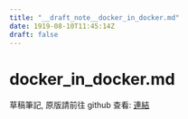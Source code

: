 ```yaml
---
title: "__draft_note__docker_in_docker.md"
date: 1919-08-10T11:45:14Z
draft: false
---
```


# docker_in_docker.md

草稿筆記, 原版請前往 github 查看: [連結](https://github.com/tinghaolai/just-random-note/blob/master/cicd/gitlab/docker_in_docker.md)